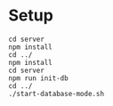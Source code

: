 # Setup



```
cd server
npm install
cd ../
npm install
cd server
npm run init-db
cd ../
./start-database-mode.sh
```